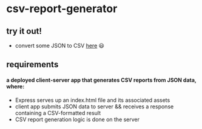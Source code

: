 # csv-report-generator

## try it out!

- convert some JSON to CSV [here](https://underthecode-csv-report-gen.herokuapp.com/) :smiley:

## requirements

#### a deployed client-server app that generates CSV reports from JSON data, where:

- Express serves up an index.html file and its associated assets
- client app submits JSON data to server && receives a response containing a CSV-formatted result
- CSV report generation logic is done on the server
